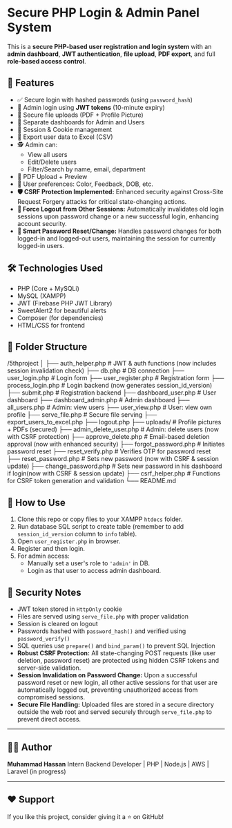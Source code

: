 # Secure PHP Login & Admin Panel System

This is a **secure PHP-based user registration and login system** with an **admin dashboard**, **JWT authentication**, **file upload**, **PDF export**, and full **role-based access control**.

## 🔐 Features

- ✅ Secure login with hashed passwords (using `password_hash`)
- 🔑 Admin login using **JWT tokens** (10-minute expiry)
- 📁 Secure file uploads (PDF + Profile Picture)
- 👤 Separate dashboards for Admin and Users
- 🔄 Session & Cookie management
- 📄 Export user data to Excel (CSV)
- 🕵️ Admin can:
  - View all users
  - Edit/Delete users
  - Filter/Search by name, email, department
- 🧾 PDF Upload + Preview
- 🌈 User preferences: Color, Feedback, DOB, etc.
- **🛡️ CSRF Protection Implemented:** Enhanced security against Cross-Site Request Forgery attacks for critical state-changing actions.
- **🚪 Force Logout from Other Sessions:** Automatically invalidates old login sessions upon password change or a new successful login, enhancing account security.
- **🔄 Smart Password Reset/Change:** Handles password changes for both logged-in and logged-out users, maintaining the session for currently logged-in users.

## 🛠️ Technologies Used

- PHP (Core + MySQLi)
- MySQL (XAMPP)
- JWT (Firebase PHP JWT Library)
- SweetAlert2 for beautiful alerts
- Composer (for dependencies)
- HTML/CSS for frontend

## 📁 Folder Structure

/5thproject
│
├── auth_helper.php # JWT & auth functions (now includes session invalidation check)
├── db.php # DB connection
├── user_login.php # Login form
├── user_register.php # Registration form
├── process_login.php # Login backend (now generates session_id_version)
├── submit.php # Registration backend
├── dashboard_user.php # User dashboard
├── dashboard_admin.php # Admin dashboard
├── all_users.php # Admin: view users
├── user_view.php # User: view own profile
├── serve_file.php # Secure file serving
├── export_users_to_excel.php
├── logout.php
├── uploads/ # Profile pictures + PDFs (secured)
├── admin_delete_user.php # Admin: delete users (now with CSRF protection)
├── approve_delete.php # Email-based deletion approval (now with enhanced security)
├── forgot_password.php # Initiates password reset
├── reset_verify.php # Verifies OTP for password reset
├── reset_password.php # Sets new password (now with CSRF & session update)
├── change_password.php # Sets new password in his dashboard if login(now with CSRF & session update)
├── csrf_helper.php # Functions for CSRF token generation and validation
└── README.md


## 🚀 How to Use

1. Clone this repo or copy files to your XAMPP `htdocs` folder.
2. Run database SQL script to create table (remember to add `session_id_version` column to `info` table).
3. Open `user_register.php` in browser.
4. Register and then login.
5. For admin access:
   - Manually set a user's role to `'admin'` in DB.
   - Login as that user to access admin dashboard.

## 🧪 Security Notes

- JWT token stored in `HttpOnly` cookie
- Files are served using `serve_file.php` with proper validation
- Session is cleared on logout
- Passwords hashed with `password_hash()` and verified using `password_verify()`
- SQL queries use `prepare()` and `bind_param()` to prevent SQL Injection
- **Robust CSRF Protection:** All state-changing POST requests (like user deletion, password reset) are protected using hidden CSRF tokens and server-side validation.
- **Session Invalidation on Password Change:** Upon a successful password reset or new login, all other active sessions for that user are automatically logged out, preventing unauthorized access from compromised sessions.
- **Secure File Handling:** Uploaded files are stored in a secure directory outside the web root and served securely through `serve_file.php` to prevent direct access.

---

## 🧑‍💻 Author

**Muhammad Hassan** Intern Backend Developer | PHP | Node.js | AWS | Laravel (in progress)

---

## ❤️ Support

If you like this project, consider giving it a ⭐ on GitHub!
